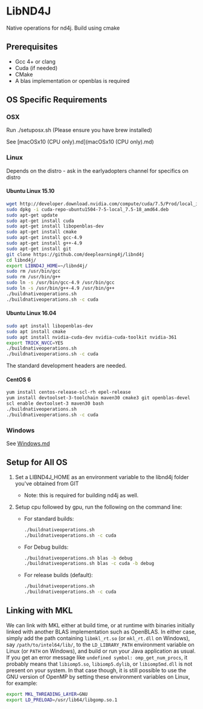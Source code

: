 # LibND4J

Native operations for nd4j. Build using cmake

## Prerequisites

* Gcc 4+ or clang
* Cuda (if needed)
* CMake
* A blas implementation or openblas is required

## OS Specific Requirements

### OSX

Run ./setuposx.sh (Please ensure you have brew installed)

See [macOSx10 (CPU only).md](macOSx10 (CPU only).md)

### Linux

Depends on the distro - ask in the earlyadopters channel for specifics
on distro

#### Ubuntu Linux 15.10

```bash
wget http://developer.download.nvidia.com/compute/cuda/7.5/Prod/local_installers/cuda-repo-ubuntu1504-7-5-local_7.5-18_amd64.deb
sudo dpkg -i cuda-repo-ubuntu1504-7-5-local_7.5-18_amd64.deb
sudo apt-get update
sudo apt-get install cuda
sudo apt-get install libopenblas-dev
sudo apt-get install cmake
sudo apt-get install gcc-4.9
sudo apt-get install g++-4.9
sudo apt-get install git
git clone https://github.com/deeplearning4j/libnd4j
cd libnd4j/
export LIBND4J_HOME=~/libnd4j/
sudo rm /usr/bin/gcc
sudo rm /usr/bin/g++
sudo ln -s /usr/bin/gcc-4.9 /usr/bin/gcc
sudo ln -s /usr/bin/g++-4.9 /usr/bin/g++
./buildnativeoperations.sh
./buildnativeoperations.sh -c cuda
```
#### Ubuntu Linux 16.04

```bash
sudo apt install libopenblas-dev
sudo apt install cmake
sudo apt install nvidia-cuda-dev nvidia-cuda-toolkit nvidia-361
export TRICK_NVCC=YES
./buildnativeoperations.sh
./buildnativeoperations.sh -c cuda

```

The standard development headers are needed.

#### CentOS 6

```bash
yum install centos-release-scl-rh epel-release
yum install devtoolset-3-toolchain maven30 cmake3 git openblas-devel
scl enable devtoolset-3 maven30 bash
./buildnativeoperations.sh
./buildnativeoperations.sh -c cuda
```

### Windows

See [Windows.md](windows.md)

## Setup for All OS

1. Set a LIBND4J_HOME as an environment variable to the libnd4j folder you've obtained from GIT
     *  Note: this is required for building nd4j as well.

2. Setup cpu followed by gpu, run the following on the command line:
     * For standard builds:
    
        ```bash
        ./buildnativeoperations.sh
        ./buildnativeoperations.sh -c cuda
        ```
        
     * For Debug builds:
     
        ```bash
        ./buildnativeoperations.sh blas -b debug
        ./buildnativeoperations.sh blas -c cuda -b debug
        ```
        
     * For release builds (default):
     
        ```bash
        ./buildnativeoperations.sh
        ./buildnativeoperations.sh -c cuda
        ```

## Linking with MKL

We can link with MKL either at build time, or at runtime with binaries initially linked with another BLAS implementation such as OpenBLAS. In either case, simply add the path containing `libmkl_rt.so` (or `mkl_rt.dll` on Windows), say `/path/to/intel64/lib/`, to the `LD_LIBRARY_PATH` environment variable on Linux (or `PATH` on Windows), and build or run your Java application as usual. If you get an error message like `undefined symbol: omp_get_num_procs`, it probably means that `libiomp5.so`, `libiomp5.dylib`, or `libiomp5md.dll` is not present on your system. In that case though, it is still possible to use the GNU version of OpenMP by setting these environment variables on Linux, for example:

```bash
export MKL_THREADING_LAYER=GNU
export LD_PRELOAD=/usr/lib64/libgomp.so.1
```

